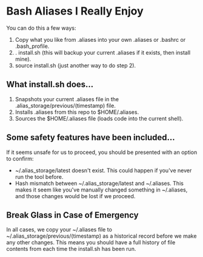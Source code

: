 # Bash Aliases I Really Enjoy

You can do this a few ways: 

1. Copy what you like from .aliases into your own .aliases or .bashrc or .bash_profile. 
2. . install.sh (this will backup your current .aliases if it exists, then install mine).
3. source install.sh (just another way to do step 2). 

## What install.sh does...

1. Snapshots your current .aliases file in the .alias_storage/previous/(timestamp) file.
2. Installs .aliases from this repo to $HOME/.aliases. 
3. Sources the $HOME/.aliases file (loads code into the current shell). 

## Some safety features have been included...

If it seems unsafe for us to proceed, you should be presented with an option to confirm: 

- ~/.alias_storage/latest doesn't exist. This could happen if you've never run the tool before. 
- Hash mismatch between ~/.alias_storage/latest and ~/.aliases. This makes it seem like you've manually changed
something in ~/.aliases, and those changes would be lost if we proceed. 

## Break Glass in Case of Emergency

In all cases, we copy your ~/.aliases file to ~/.alias_storage/previous/(timestamp) as a historical
record before we make any other changes. This means you should have a full history of file contents
from each time the install.sh has been run. 
